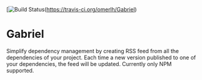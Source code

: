 [![Build Status](https://travis-ci.org/omerlh/Gabriel.svg?branch=master)(https://travis-ci.org/omerlh/Gabriel)
# Gabriel
Simplify dependency management by creating RSS feed from all the dependencies of your project.
Each time a new version published to one of your dependencies, the feed will be updated.
Currently only NPM supported.
